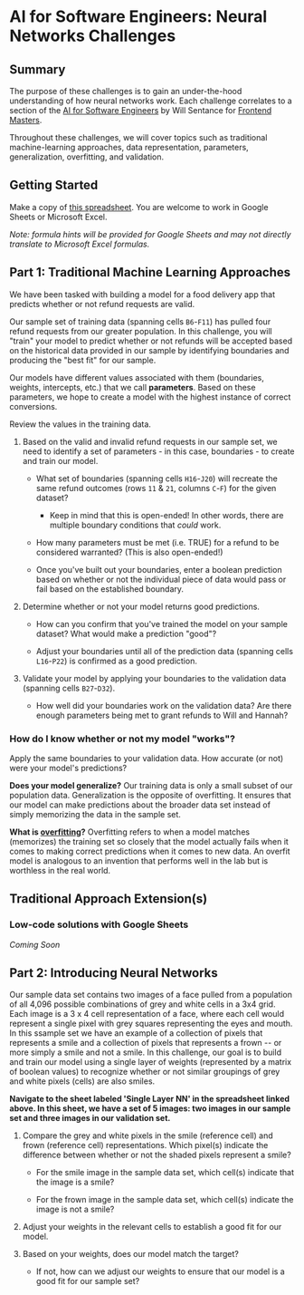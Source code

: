 # AI for Software Engineers: Neural Networks Challenges

## Summary

The purpose of these challenges is to gain an under-the-hood understanding of how neural networks work. Each challenge correlates to a section of the [AI for Software Engineers](https://frontendmasters.com/workshops/engineering-and-ai/) by Will Sentance for [Frontend Masters](https://frontendmasters.com/).

Throughout these challenges, we will cover topics such as traditional machine-learning approaches, data representation, parameters, generalization, overfitting, and validation.

## Getting Started

Make a copy of [this spreadsheet](https://docs.google.com/spreadsheets/d/1J_CkPBp2RTHsdt6qe_rYheSzk2DRyuuZINlWvIyHVrc/edit?usp=sharing).
You are welcome to work in Google Sheets or Microsoft Excel.

_Note: formula hints will be provided for Google Sheets and may not directly translate to Microsoft Excel formulas._

## Part 1: Traditional Machine Learning Approaches
We have been tasked with building a model for a food delivery app that predicts whether or not refund requests are valid.

Our sample set of training data (spanning cells `B6`-`F11`) has pulled four refund requests from our greater population. In this challenge, you will "train" your model to predict whether or not refunds will be accepted based on the historical data provided in our sample by identifying boundaries and producing the "best fit" for our sample.

Our models have different values associated with them (boundaries, weights, intercepts, etc.) that we call **parameters**. Based on these parameters, we hope to create a model with the highest instance of correct conversions.

Review the values in the training data.

1. Based on the valid and invalid refund requests in our sample set, we need to identify a set of parameters - in this case, boundaries - to create and train our model.

   - What set of boundaries (spanning cells `H16`-`J20`) will recreate the same refund outcomes (rows `11` & `21`, columns `C`-`F`) for the given dataset?
     - Keep in mind that this is open-ended! In other words, there are multiple boundary conditions that _could_ work.

   - How many parameters must be met (i.e. TRUE) for a refund to be considered warranted? (This is also open-ended!)

   - Once you've built out your boundaries, enter a boolean prediction based on whether or not the individual piece of data would pass or fail based on the established boundary.

2. Determine whether or not your model returns good predictions.

   - How can you confirm that you've trained the model on your sample dataset? What would make a prediction "good"?
	 
   - Adjust your boundaries until all of the prediction data (spanning cells `L16`-`P22`) is confirmed as a good prediction.

3. Validate your model by applying your boundaries to the validation data (spanning cells `B27`-`D32`).

   - How well did your boundaries work on the validation data? Are there enough parameters being met to grant refunds to Will and Hannah?

### How do I know whether or not my model "works"?

Apply the same boundaries to your validation data. How accurate (or not) were your model's predictions?

**Does your model generalize?** Our training data is only a small subset of our population data. Generalization is the opposite of overfitting. It ensures that our model can make predictions about the broader data set instead of simply memorizing the data in the sample set.

**What is [overfitting](https://developers.google.com/machine-learning/crash-course/overfitting/overfitting)?** Overfitting refers to when a model matches (memorizes) the training set so closely that the model actually fails when it comes to making correct predictions when it comes to new data. An overfit model is analogous to an invention that performs well in the lab but is worthless in the real world.

## Traditional Approach Extension(s)

### Low-code solutions with Google Sheets

*Coming Soon*

## Part 2: Introducing Neural Networks

Our sample data set contains two images of a face pulled from a population of all 4,096 possible combinations of grey and white cells in a 3x4 grid. Each image is a 3 x 4 cell representation of a face, where each cell would represent a single pixel with grey squares representing the eyes and mouth. In this ssample set we have an example of a collection of pixels that represents a smile and a collection of pixels that represents a frown -- or more simply a smile and not a smile.
In this challenge, our goal is to build and train our model using a single layer of weights (represented by a matrix of boolean values) to recognize whether or not similar groupings of grey and white pixels (cells) are also smiles.

**Navigate to the sheet labeled 'Single Layer NN' in the spreadsheet linked above. In this sheet, we have a set of 5 images: two images in our sample set and three images in our validation set.**

1. Compare the grey and white pixels in the smile (reference cell) and frown (reference cell) representations. Which pixel(s) indicate the difference between whether or not the shaded pixels represent a smile?

	- For the smile image in the sample data set, which cell(s) indicate that the image is a smile?

	- For the frown image in the sample data set, which cell(s) indicate the image is not a smile?

2. Adjust your weights in the relevant cells to establish a good fit for our model.

3. Based on your weights, does our model match the target?

	- If not, how can we adjust our weights to ensure that our model is a good fit for our sample set?

